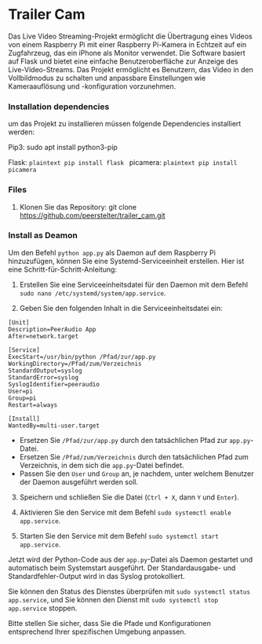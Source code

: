 # Trailer Cam
Das Live Video Streaming-Projekt ermöglicht die Übertragung eines Videos von einem Raspberry Pi mit einer Raspberry Pi-Kamera in Echtzeit auf ein Zugfahrzeug, das ein iPhone als Monitor verwendet. Die Software basiert auf Flask und bietet eine einfache Benutzeroberfläche zur Anzeige des Live-Video-Streams. Das Projekt ermöglicht es Benutzern, das Video in den Vollbildmodus zu schalten und anpassbare Einstellungen wie Kameraauflösung und -konfiguration vorzunehmen.

### Installation dependencies
um das Projekt zu installieren müssen folgende Dependencies installiert werden:

Pip3: sudo apt install python3-pip

Flask: ```plaintext pip install flask ```
picamera: ```plaintext pip install picamera ```

### Files
1. Klonen Sie das Repository:
git clone https://github.com/peerstelter/trailer_cam.git



### Install as Deamon
Um den Befehl `python app.py` als Daemon auf dem Raspberry Pi hinzuzufügen, können Sie eine Systemd-Serviceeinheit erstellen. Hier ist eine Schritt-für-Schritt-Anleitung:

1. Erstellen Sie eine Serviceeinheitsdatei für den Daemon mit dem Befehl `sudo nano /etc/systemd/system/app.service`.

2. Geben Sie den folgenden Inhalt in die Serviceeinheitsdatei ein:
```plaintext
[Unit]
Description=PeerAudio App
After=network.target

[Service]
ExecStart=/usr/bin/python /Pfad/zur/app.py
WorkingDirectory=/Pfad/zum/Verzeichnis
StandardOutput=syslog
StandardError=syslog
SyslogIdentifier=peeraudio
User=pi
Group=pi
Restart=always

[Install]
WantedBy=multi-user.target
```
- Ersetzen Sie `/Pfad/zur/app.py` durch den tatsächlichen Pfad zur `app.py`-Datei.
- Ersetzen Sie `/Pfad/zum/Verzeichnis` durch den tatsächlichen Pfad zum Verzeichnis, in dem sich die `app.py`-Datei befindet.
- Passen Sie den `User` und `Group` an, je nachdem, unter welchem Benutzer der Daemon ausgeführt werden soll.

3. Speichern und schließen Sie die Datei (`Ctrl + X`, dann `Y` und `Enter`).

4. Aktivieren Sie den Service mit dem Befehl `sudo systemctl enable app.service`.

5. Starten Sie den Service mit dem Befehl `sudo systemctl start app.service`.

Jetzt wird der Python-Code aus der `app.py`-Datei als Daemon gestartet und automatisch beim Systemstart ausgeführt. Der Standardausgabe- und Standardfehler-Output wird in das Syslog protokolliert.

Sie können den Status des Dienstes überprüfen mit `sudo systemctl status app.service`, und Sie können den Dienst mit `sudo systemctl stop app.service` stoppen.

Bitte stellen Sie sicher, dass Sie die Pfade und Konfigurationen entsprechend Ihrer spezifischen Umgebung anpassen.
